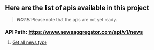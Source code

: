 ## Here are the list of apis available in this project

> **_NOTE:_**  Please note that the apis are not yet ready.

### API Path: https://www.newsaggregator.com/api/v1/news

1. [Get all news type](./APIs/GetNewsType.md)